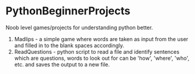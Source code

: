 # PythonBeginnerProjects
Noob level games/projects for understanding python better. 

1. Madlips - a simple game where words are taken as input from the user and filled in to the blank spaces accordingly. 
2. ReadQuestions - python script to read a file and identify sentences which are questions, words to look out for can be 'how', 'where', 'who', etc. and saves the output to a new file.
